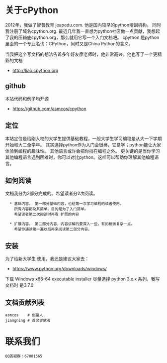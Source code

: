 # 关于cPython

2012年，我做了智普教育 jeapedu.com. 他是国内较早的python培训机构。 同时我注册了域名cpython.org.
最近几年我一直想为python社区做一点贡献，我想起了我的压箱底cpython.org，那么就用它写一个入门文档吧。
cpython 是python里面的一个专业名词：CPython，同时又是China Python的含义。

当我把这个写文档的想法告诉多年好友廖老师时，他非常高兴。他也写了一个更精彩的文档
* http://liao.cpython.org

## github
本站代码和例子均开源
* https://github.com/asmcos/cpython

## 定位
本站定位是给刚入校的大学生提供基础教程，一般大学生学习编程是从大一下学期开始和大二全学年。
其实选择python作为入门会很棒，它易学；python能让大家体验到编程的趣味性。
其他语言或许会把你挡在编程之外。
更关键的是当你学习其他编程语言遇到困难时，你可以对比python。这样可以帮助你理解其他编程语言。

## 如何阅读
文档我分为2部分完成的。希望读者分2次阅读。

      * 基础内容， 第一部分基础内容，也给第一次学习编程的读者使用。
        所有内容都及其简单。目的是为了入门简单。
        希望读者第二次阅读时再看 扩展的内容

      * 扩展内容， 第二部分内容，内容讲解的要深入一些，有的稍微复杂一点。
        希望你通读第一遍以后再来阅读第二部分内容。

## 安装
为了给新大学生 使用，我还是建议大家去：
* https://www.python.org/downloads/windows/

下载 Windows x86-64 executable installer
尽量选择 python 3.x.x 系列，我写文档时 是3.7.0

## 文档贡献列表

    asmcos    # 创建人.
    jiangning # 首席贡献者


# 联系我们
``QQ答疑群：67081565``
